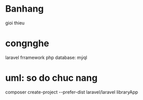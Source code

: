 # Banhang

 gioi thieu

 # congnghe

laravel frramework
php
database: mýql

# uml: so do chuc nang
composer create-project --prefer-dist laravel/laravel libraryApp